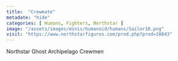 ```yaml
---
title:  "Crewmate"
metadate: "hide"
categories: [ Humans, Fighters, Northstar ]
image: "/assets/images/minis/humanoid/humans/Sailor10.png"
visit: "https://www.northstarfigures.com/prod.php?prod=10843"
---
```

Northstar Ghost Archipelago Crewmen